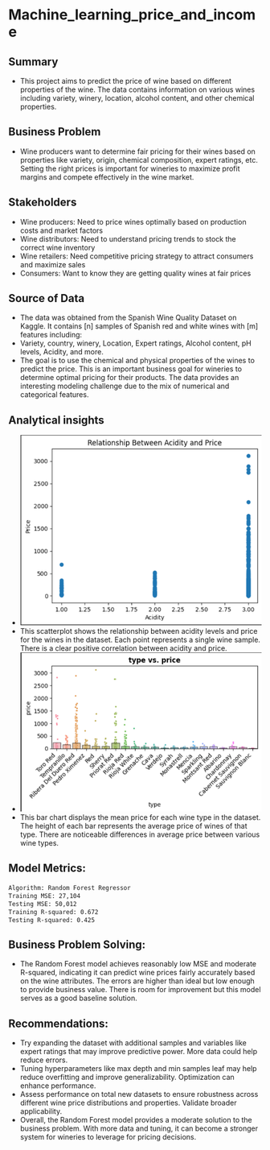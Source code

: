 # Machine_learning_price_and_income
## Summary
- This project aims to predict the price of wine based on different properties of the wine. The data contains information on various wines including variety, winery, location, alcohol content, and other chemical properties.
## Business Problem
- Wine producers want to determine fair pricing for their wines based on properties like variety, origin, chemical composition, expert ratings, etc. Setting the right prices is important for wineries to maximize profit margins and compete effectively in the wine market.
## Stakeholders
- Wine producers: Need to price wines optimally based on production costs and market factors
- Wine distributors: Need to understand pricing trends to stock the correct wine inventory
- Wine retailers: Need competitive pricing strategy to attract consumers and maximize sales
- Consumers: Want to know they are getting quality wines at fair prices
## Source of Data
- The data was obtained from the Spanish Wine Quality Dataset on Kaggle. It contains [n] samples of Spanish red and white wines with [m] features including:
-  Variety, country, winery, Location, Expert ratings, Alcohol content, pH levels, Acidity, and more.
- The goal is to use the chemical and physical properties of the wines to predict the price. This is an important business goal for wineries to determine optimal pricing for their products. The data provides an interesting modeling challenge due to the mix of numerical and categorical features.
## Analytical insights
- ![Relation between acidity and price](visual1.png)
- This scatterplot shows the relationship between acidity levels and price for the wines in the dataset. Each point represents a single wine sample. There is a clear positive correlation between acidity and price.
- ![Relation between Type and price](visual2.png)
- This bar chart displays the mean price for each wine type in the dataset. The height of each bar represents the average price of wines of that type. There are noticeable differences in average price between various wine types.
## Model Metrics:

    Algorithm: Random Forest Regressor
    Training MSE: 27,104
    Testing MSE: 50,012
    Training R-squared: 0.672
    Testing R-squared: 0.425
## Business Problem Solving:
- The Random Forest model achieves reasonably low MSE and moderate R-squared, indicating it can predict wine prices fairly accurately based on the wine attributes. The errors are higher than ideal but low enough to provide business value. There is room for improvement but this model serves as a good baseline solution.

## Recommendations:
- Try expanding the dataset with additional samples and variables like expert ratings that may improve predictive power. More data could help reduce errors.
- Tuning hyperparameters like max depth and min samples leaf may help reduce overfitting and improve generalizability. Optimization can enhance performance.
- Assess performance on total new datasets to ensure robustness across different wine price distributions and properties. Validate broader applicability.
- Overall, the Random Forest model provides a moderate solution to the business problem. With more data and tuning, it can become a stronger system for wineries to leverage for pricing decisions.
